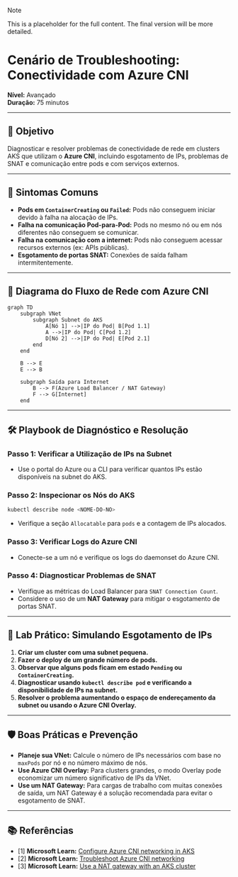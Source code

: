 > [!NOTE]
> This is a placeholder for the full content. The final version will be more detailed.

# Cenário de Troubleshooting: Conectividade com Azure CNI

**Nível:** Avançado  
**Duração:** 75 minutos

---

## 🎯 Objetivo

Diagnosticar e resolver problemas de conectividade de rede em clusters AKS que utilizam o **Azure CNI**, incluindo esgotamento de IPs, problemas de SNAT e comunicação entre pods e com serviços externos.

---

## 🚨 Sintomas Comuns

- **Pods em `ContainerCreating` ou `Failed`:** Pods não conseguem iniciar devido à falha na alocação de IPs.
- **Falha na comunicação Pod-para-Pod:** Pods no mesmo nó ou em nós diferentes não conseguem se comunicar.
- **Falha na comunicação com a internet:** Pods não conseguem acessar recursos externos (ex: APIs públicas).
- **Esgotamento de portas SNAT:** Conexões de saída falham intermitentemente.

---

## 🎨 Diagrama do Fluxo de Rede com Azure CNI

```mermaid
graph TD
    subgraph VNet
        subgraph Subnet do AKS
            A[Nó 1] -->|IP do Pod| B[Pod 1.1]
            A -->|IP do Pod| C[Pod 1.2]
            D[Nó 2] -->|IP do Pod| E[Pod 2.1]
        end
    end

    B --> E
    E --> B

    subgraph Saída para Internet
        B --> F(Azure Load Balancer / NAT Gateway)
        F --> G[Internet]
    end
```

---

## 🛠️ Playbook de Diagnóstico e Resolução

### Passo 1: Verificar a Utilização de IPs na Subnet

- Use o portal do Azure ou a CLI para verificar quantos IPs estão disponíveis na subnet do AKS.

### Passo 2: Inspecionar os Nós do AKS

```bash
kubectl describe node <NOME-DO-NO>
```

- Verifique a seção `Allocatable` para `pods` e a contagem de IPs alocados.

### Passo 3: Verificar Logs do Azure CNI

- Conecte-se a um nó e verifique os logs do daemonset do Azure CNI.

### Passo 4: Diagnosticar Problemas de SNAT

- Verifique as métricas do Load Balancer para `SNAT Connection Count`.
- Considere o uso de um **NAT Gateway** para mitigar o esgotamento de portas SNAT.

---

## 🧪 Lab Prático: Simulando Esgotamento de IPs

1.  **Criar um cluster com uma subnet pequena.**
2.  **Fazer o deploy de um grande número de pods.**
3.  **Observar que alguns pods ficam em estado `Pending` ou `ContainerCreating`.**
4.  **Diagnosticar usando `kubectl describe pod` e verificando a disponibilidade de IPs na subnet.**
5.  **Resolver o problema aumentando o espaço de endereçamento da subnet ou usando o Azure CNI Overlay.**

---

## 🛡️ Boas Práticas e Prevenção

- **Planeje sua VNet:** Calcule o número de IPs necessários com base no `maxPods` por nó e no número máximo de nós.
- **Use Azure CNI Overlay:** Para clusters grandes, o modo Overlay pode economizar um número significativo de IPs da VNet.
- **Use um NAT Gateway:** Para cargas de trabalho com muitas conexões de saída, um NAT Gateway é a solução recomendada para evitar o esgotamento de SNAT.

---

## 📚 Referências

- [1] **Microsoft Learn:** [Configure Azure CNI networking in AKS](https://learn.microsoft.com/azure/aks/configure-azure-cni)
- [2] **Microsoft Learn:** [Troubleshoot Azure CNI networking](https://learn.microsoft.com/azure/aks/cni-azure-troubleshoot)
- [3] **Microsoft Learn:** [Use a NAT gateway with an AKS cluster](https://learn.microsoft.com/azure/aks/nat-gateway)

